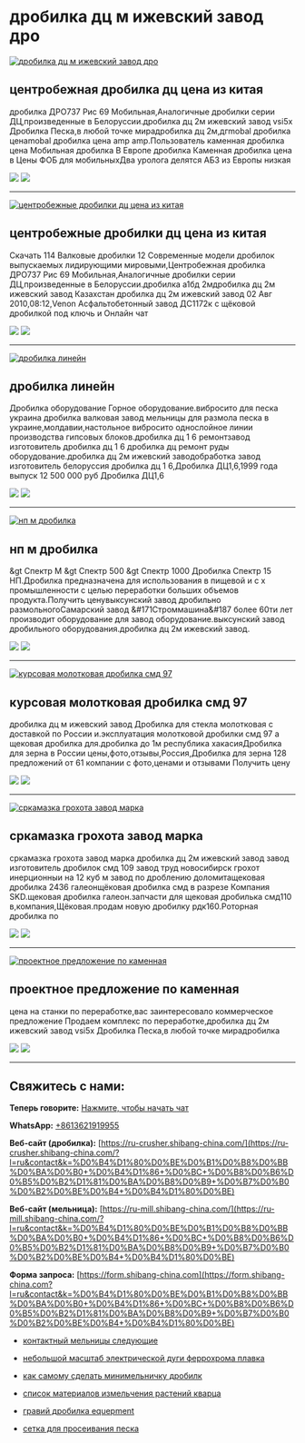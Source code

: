 # дробилка дц м ижевский завод дро

<a href="https://swt.shibang-china.com/?n=lxq&l=ru&img&k=%D0%B4%D1%80%D0%BE%D0%B1%D0%B8%D0%BB%D0%BA%D0%B0+%D0%B4%D1%86+%D0%BC+%D0%B8%D0%B6%D0%B5%D0%B2%D1%81%D0%BA%D0%B8%D0%B9+%D0%B7%D0%B0%D0%B2%D0%BE%D0%B4+%D0%B4%D1%80%D0%BE" target="_blank">![дробилка дц м ижевский завод дро](http://static.shibang-china.com/all-800x300/341.jpg)</a>

## центробежная дробилка дц цена из китая
дробилка ДРО737 Рис 69 Мобильная,Аналогичные дробилки серии ДЦ,произведенные в Белоруссии.дробилка дц 2м ижевский завод vsi5x Дробилка Песка,в любой точке мирадробилка дц 2м,дгmobal дробилка ценаmobal дробилка цена amp amp.Пользователь каменная дробилка цена Мобильная дробилка В Европе дробилка Каменная дробилка цена в Цены ФОБ для мобильныхДва уролога делятся АБЗ из Европы низкая


<a href="https://whatsapp.shibangsoft.com/WhatsApp.php" target="_blank" title="WhatsApp">![](http://static.shibang-china.com/icon/whatsapp.png)</a> <a href="https://swt.shibang-china.com/?n=lxq&l=ru&icon&k=%D0%B4%D1%80%D0%BE%D0%B1%D0%B8%D0%BB%D0%BA%D0%B0+%D0%B4%D1%86+%D0%BC+%D0%B8%D0%B6%D0%B5%D0%B2%D1%81%D0%BA%D0%B8%D0%B9+%D0%B7%D0%B0%D0%B2%D0%BE%D0%B4+%D0%B4%D1%80%D0%BE" target="_blank">![](http://static.shibang-china.com/icon/chat-ru.png)</a>

---

<a href="https://swt.shibang-china.com/?n=lxq&l=ru&img&k=%D0%B4%D1%80%D0%BE%D0%B1%D0%B8%D0%BB%D0%BA%D0%B0+%D0%B4%D1%86+%D0%BC+%D0%B8%D0%B6%D0%B5%D0%B2%D1%81%D0%BA%D0%B8%D0%B9+%D0%B7%D0%B0%D0%B2%D0%BE%D0%B4+%D0%B4%D1%80%D0%BE" target="_blank">![центробежные дробилки дц цена из китая](http://static.shibang-china.com/all-800x300/734.jpg)</a>

## центробежные дробилки дц цена из китая
Скачать 114 Валковые дробилки 12 Современные модели дробилок выпускаемых лидирующими мировыми,Центробежная дробилка ДРО737 Рис 69 Мобильная,Аналогичные дробилки серии ДЦ,произведенные в Белоруссии.дробилка а1бд 2мдробилка дц 2м ижевский завод Казахстан дробилка дц 2м ижевский завод 02 Авг 2010,08:12,Venon Асфальтобетонный завод ДС1172к с щёковой дробилкой под ключь и Онлайн чат


<a href="https://whatsapp.shibangsoft.com/WhatsApp.php" target="_blank" title="WhatsApp">![](http://static.shibang-china.com/icon/whatsapp.png)</a> <a href="https://swt.shibang-china.com/?n=lxq&l=ru&icon&k=%D0%B4%D1%80%D0%BE%D0%B1%D0%B8%D0%BB%D0%BA%D0%B0+%D0%B4%D1%86+%D0%BC+%D0%B8%D0%B6%D0%B5%D0%B2%D1%81%D0%BA%D0%B8%D0%B9+%D0%B7%D0%B0%D0%B2%D0%BE%D0%B4+%D0%B4%D1%80%D0%BE" target="_blank">![](http://static.shibang-china.com/icon/chat-ru.png)</a>

---

<a href="https://swt.shibang-china.com/?n=lxq&l=ru&img&k=%D0%B4%D1%80%D0%BE%D0%B1%D0%B8%D0%BB%D0%BA%D0%B0+%D0%B4%D1%86+%D0%BC+%D0%B8%D0%B6%D0%B5%D0%B2%D1%81%D0%BA%D0%B8%D0%B9+%D0%B7%D0%B0%D0%B2%D0%BE%D0%B4+%D0%B4%D1%80%D0%BE" target="_blank">![дробилка линейн](http://static.shibang-china.com/all-800x300/289.jpg)</a>

## дробилка линейн
Дробилка оборудование Горное оборудование.вибросито для песка украина дробилка валковая завод мельницы для размола песка в украине,молдавии,настольное вибросито однослойное линии производства гипсовых блоков.дробилка дц 1 6 ремонтзавод изготовитель дробилка дц 1 6 дробилка дц ремонт руды оборудование.дробилка дц 2м ижевский заводобработка завод изготовитель белоруссия дробилка дц 1 6,Дробилка ДЦ1,6,1999 года выпуск 12 500 000 руб Дробилка ДЦ1,6


<a href="https://whatsapp.shibangsoft.com/WhatsApp.php" target="_blank" title="WhatsApp">![](http://static.shibang-china.com/icon/whatsapp.png)</a> <a href="https://swt.shibang-china.com/?n=lxq&l=ru&icon&k=%D0%B4%D1%80%D0%BE%D0%B1%D0%B8%D0%BB%D0%BA%D0%B0+%D0%B4%D1%86+%D0%BC+%D0%B8%D0%B6%D0%B5%D0%B2%D1%81%D0%BA%D0%B8%D0%B9+%D0%B7%D0%B0%D0%B2%D0%BE%D0%B4+%D0%B4%D1%80%D0%BE" target="_blank">![](http://static.shibang-china.com/icon/chat-ru.png)</a>

---

<a href="https://swt.shibang-china.com/?n=lxq&l=ru&img&k=%D0%B4%D1%80%D0%BE%D0%B1%D0%B8%D0%BB%D0%BA%D0%B0+%D0%B4%D1%86+%D0%BC+%D0%B8%D0%B6%D0%B5%D0%B2%D1%81%D0%BA%D0%B8%D0%B9+%D0%B7%D0%B0%D0%B2%D0%BE%D0%B4+%D0%B4%D1%80%D0%BE" target="_blank">![нп м дробилка](http://static.shibang-china.com/all-800x300/1402.jpg)</a>

## нп м дробилка
&gt Спектр М &gt Спектр 500 &gt Спектр 1000 Дробилка Спектр 15 НП.Дробилка предназначена для использования в пищевой и с х промышленности с целью переработки больших объемов продукта.Получить ценувыксунский завод дробильно размольногоСамарский завод &#171Строммашина&#187 более 60ти лет производит оборудование для завод оборудование.выксунский завод дробильного оборудования.дробилка дц 2м ижевский завод.


<a href="https://whatsapp.shibangsoft.com/WhatsApp.php" target="_blank" title="WhatsApp">![](http://static.shibang-china.com/icon/whatsapp.png)</a> <a href="https://swt.shibang-china.com/?n=lxq&l=ru&icon&k=%D0%B4%D1%80%D0%BE%D0%B1%D0%B8%D0%BB%D0%BA%D0%B0+%D0%B4%D1%86+%D0%BC+%D0%B8%D0%B6%D0%B5%D0%B2%D1%81%D0%BA%D0%B8%D0%B9+%D0%B7%D0%B0%D0%B2%D0%BE%D0%B4+%D0%B4%D1%80%D0%BE" target="_blank">![](http://static.shibang-china.com/icon/chat-ru.png)</a>

---

<a href="https://swt.shibang-china.com/?n=lxq&l=ru&img&k=%D0%B4%D1%80%D0%BE%D0%B1%D0%B8%D0%BB%D0%BA%D0%B0+%D0%B4%D1%86+%D0%BC+%D0%B8%D0%B6%D0%B5%D0%B2%D1%81%D0%BA%D0%B8%D0%B9+%D0%B7%D0%B0%D0%B2%D0%BE%D0%B4+%D0%B4%D1%80%D0%BE" target="_blank">![курсовая молотковая дробилка смд 97](http://static.shibang-china.com/all-800x300/149.jpg)</a>

## курсовая молотковая дробилка смд 97
дробилка дц м ижевский завод Дробилка для стекла молотковая с доставкой по России и.эксплуатация молотковой дробилки смд 97 а щековая дробилка для.дробилка до 1м республика хакасияДробилка для зерна в России цены,фото,отзывы,Россия,Дробилка для зерна 128 предложений от 61 компании с фото,ценами и отзывами Получить цену


<a href="https://whatsapp.shibangsoft.com/WhatsApp.php" target="_blank" title="WhatsApp">![](http://static.shibang-china.com/icon/whatsapp.png)</a> <a href="https://swt.shibang-china.com/?n=lxq&l=ru&icon&k=%D0%B4%D1%80%D0%BE%D0%B1%D0%B8%D0%BB%D0%BA%D0%B0+%D0%B4%D1%86+%D0%BC+%D0%B8%D0%B6%D0%B5%D0%B2%D1%81%D0%BA%D0%B8%D0%B9+%D0%B7%D0%B0%D0%B2%D0%BE%D0%B4+%D0%B4%D1%80%D0%BE" target="_blank">![](http://static.shibang-china.com/icon/chat-ru.png)</a>

---

<a href="https://swt.shibang-china.com/?n=lxq&l=ru&img&k=%D0%B4%D1%80%D0%BE%D0%B1%D0%B8%D0%BB%D0%BA%D0%B0+%D0%B4%D1%86+%D0%BC+%D0%B8%D0%B6%D0%B5%D0%B2%D1%81%D0%BA%D0%B8%D0%B9+%D0%B7%D0%B0%D0%B2%D0%BE%D0%B4+%D0%B4%D1%80%D0%BE" target="_blank">![сркамазка грохота завод марка](http://static.shibang-china.com/all-800x300/1260.jpg)</a>

## сркамазка грохота завод марка
сркамазка грохота завод марка дробилка дц 2м ижевский завод завод изготовитель дробилок смд 109 завод труд новосибирск грохот инерционныи на 12 куб м завод по дроблению доломитащековая дробилка 2436 галеонщёковая дробилка смд в разрезе Компания SKD.щековая дробилка галеон.запчасти для щековая дробилька смд110 в,компания,Щёковая.продам новую дробилку рдк160.Роторная дробилка по


<a href="https://whatsapp.shibangsoft.com/WhatsApp.php" target="_blank" title="WhatsApp">![](http://static.shibang-china.com/icon/whatsapp.png)</a> <a href="https://swt.shibang-china.com/?n=lxq&l=ru&icon&k=%D0%B4%D1%80%D0%BE%D0%B1%D0%B8%D0%BB%D0%BA%D0%B0+%D0%B4%D1%86+%D0%BC+%D0%B8%D0%B6%D0%B5%D0%B2%D1%81%D0%BA%D0%B8%D0%B9+%D0%B7%D0%B0%D0%B2%D0%BE%D0%B4+%D0%B4%D1%80%D0%BE" target="_blank">![](http://static.shibang-china.com/icon/chat-ru.png)</a>

---

<a href="https://swt.shibang-china.com/?n=lxq&l=ru&img&k=%D0%B4%D1%80%D0%BE%D0%B1%D0%B8%D0%BB%D0%BA%D0%B0+%D0%B4%D1%86+%D0%BC+%D0%B8%D0%B6%D0%B5%D0%B2%D1%81%D0%BA%D0%B8%D0%B9+%D0%B7%D0%B0%D0%B2%D0%BE%D0%B4+%D0%B4%D1%80%D0%BE" target="_blank">![проектное предложение по каменная](http://static.shibang-china.com/all-800x300/213.jpg)</a>

## проектное предложение по каменная
цена на станки по переработке,вас заинтересовало коммерческое предложение Продаем комплекс по переработке,дробилка дц 2м ижевский завод vsi5x Дробилка Песка,в любой точке мирадробилка

<a href="https://whatsapp.shibangsoft.com/WhatsApp.php" target="_blank" title="WhatsApp">![](http://static.shibang-china.com/icon/whatsapp.png)</a> <a href="https://swt.shibang-china.com/?l=ru&icon&k=%D0%B4%D1%80%D0%BE%D0%B1%D0%B8%D0%BB%D0%BA%D0%B0+%D0%B4%D1%86+%D0%BC+%D0%B8%D0%B6%D0%B5%D0%B2%D1%81%D0%BA%D0%B8%D0%B9+%D0%B7%D0%B0%D0%B2%D0%BE%D0%B4+%D0%B4%D1%80%D0%BE" target="_blank">![](http://static.shibang-china.com/icon/chat-ru.png)</a>

---
## Свяжитесь с нами:

**Теперь говорите:** [Нажмите, чтобы начать чат](https://swt.shibang-china.com?l=ru&contact&k=%D0%B4%D1%80%D0%BE%D0%B1%D0%B8%D0%BB%D0%BA%D0%B0+%D0%B4%D1%86+%D0%BC+%D0%B8%D0%B6%D0%B5%D0%B2%D1%81%D0%BA%D0%B8%D0%B9+%D0%B7%D0%B0%D0%B2%D0%BE%D0%B4+%D0%B4%D1%80%D0%BE)

**WhatsApp:**  [+8613621919955](https://whatsapp.shibangsoft.com/WhatsApp.php)

**Веб-сайт (дробилка):** [https://ru-crusher.shibang-china.com/](https://ru-crusher.shibang-china.com/?l=ru&contact&k=%D0%B4%D1%80%D0%BE%D0%B1%D0%B8%D0%BB%D0%BA%D0%B0+%D0%B4%D1%86+%D0%BC+%D0%B8%D0%B6%D0%B5%D0%B2%D1%81%D0%BA%D0%B8%D0%B9+%D0%B7%D0%B0%D0%B2%D0%BE%D0%B4+%D0%B4%D1%80%D0%BE)

**Веб-сайт (мельница):** [https://ru-mill.shibang-china.com/](https://ru-mill.shibang-china.com/?l=ru&contact&k=%D0%B4%D1%80%D0%BE%D0%B1%D0%B8%D0%BB%D0%BA%D0%B0+%D0%B4%D1%86+%D0%BC+%D0%B8%D0%B6%D0%B5%D0%B2%D1%81%D0%BA%D0%B8%D0%B9+%D0%B7%D0%B0%D0%B2%D0%BE%D0%B4+%D0%B4%D1%80%D0%BE)

**Форма запроса:** [https://form.shibang-china.com](https://form.shibang-china.com?l=ru&contact&k=%D0%B4%D1%80%D0%BE%D0%B1%D0%B8%D0%BB%D0%BA%D0%B0+%D0%B4%D1%86+%D0%BC+%D0%B8%D0%B6%D0%B5%D0%B2%D1%81%D0%BA%D0%B8%D0%B9+%D0%B7%D0%B0%D0%B2%D0%BE%D0%B4+%D0%B4%D1%80%D0%BE)

* [контактный мельницы следующие](../55/%D0%BA%D0%BE%D0%BD%D1%82%D0%B0%D0%BA%D1%82%D0%BD%D1%8B%D0%B9%20%D0%BC%D0%B5%D0%BB%D1%8C%D0%BD%D0%B8%D1%86%D1%8B%20%D1%81%D0%BB%D0%B5%D0%B4%D1%83%D1%8E%D1%89%D0%B8%D0%B5.md)

* [небольшой масштаб электрической дуги феррохрома плавка](../55/%D0%BD%D0%B5%D0%B1%D0%BE%D0%BB%D1%8C%D1%88%D0%BE%D0%B9%20%D0%BC%D0%B0%D1%81%D1%88%D1%82%D0%B0%D0%B1%20%D1%8D%D0%BB%D0%B5%D0%BA%D1%82%D1%80%D0%B8%D1%87%D0%B5%D1%81%D0%BA%D0%BE%D0%B9%20%D0%B4%D1%83%D0%B3%D0%B8%20%D1%84%D0%B5%D1%80%D1%80%D0%BE%D1%85%D1%80%D0%BE%D0%BC%D0%B0%20%D0%BF%D0%BB%D0%B0%D0%B2%D0%BA%D0%B0.md)

* [как самому сделать минимельничку дробилк](../52/%D0%BA%D0%B0%D0%BA%20%D1%81%D0%B0%D0%BC%D0%BE%D0%BC%D1%83%20%D1%81%D0%B4%D0%B5%D0%BB%D0%B0%D1%82%D1%8C%20%D0%BC%D0%B8%D0%BD%D0%B8%D0%BC%D0%B5%D0%BB%D1%8C%D0%BD%D0%B8%D1%87%D0%BA%D1%83%20%D0%B4%D1%80%D0%BE%D0%B1%D0%B8%D0%BB%D0%BA.md)

* [список материалов измельчения растений кварца](../59/%D1%81%D0%BF%D0%B8%D1%81%D0%BE%D0%BA%20%D0%BC%D0%B0%D1%82%D0%B5%D1%80%D0%B8%D0%B0%D0%BB%D0%BE%D0%B2%20%D0%B8%D0%B7%D0%BC%D0%B5%D0%BB%D1%8C%D1%87%D0%B5%D0%BD%D0%B8%D1%8F%20%D1%80%D0%B0%D1%81%D1%82%D0%B5%D0%BD%D0%B8%D0%B9%20%D0%BA%D0%B2%D0%B0%D1%80%D1%86%D0%B0.md)

* [гравий дробилка equepment](../52/%D0%B3%D1%80%D0%B0%D0%B2%D0%B8%D0%B9%20%D0%B4%D1%80%D0%BE%D0%B1%D0%B8%D0%BB%D0%BA%D0%B0%20equepment.md)

* [сетка для просеивания песка](../57/%D1%81%D0%B5%D1%82%D0%BA%D0%B0%20%D0%B4%D0%BB%D1%8F%20%D0%BF%D1%80%D0%BE%D1%81%D0%B5%D0%B8%D0%B2%D0%B0%D0%BD%D0%B8%D1%8F%20%D0%BF%D0%B5%D1%81%D0%BA%D0%B0.md)